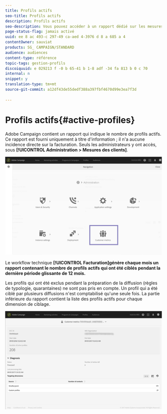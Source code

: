 ```yaml
---
title: Profils actifs
seo-title: Profils actifs
description: Profils actifs
seo-description: Vous pouvez accéder à un rapport dédié sur les mesures des clients et visualiser les profils actifs dans la base de données de Campaign.
page-status-flag: jamais activé
uuid: ee 8 ac 493-c 297-49 ca-aed 4-3976 d 8 a 685 a 4
contentOwner: sauviat
products: SG_ CAMPAIGN/STANDARD
audience: audiences
content-type: référence
topic-tags: gestion-profils
discoiquuid: e 029213 f -0 b 65-41 b 1-8 adf -34 fa 813 b 0 c 70
internal: n
snippet: y
translation-type: tm+mt
source-git-commit: a12df43de55dedf388a397fbf4670d99e3ea7f3d

---
```



# Profils actifs{#active-profiles}

Adobe Campaign contient un rapport qui indique le nombre de profils actifs. Ce rapport est fourni uniquement à titre d'information ; il n'a aucune incidence directe sur la facturation. Seuls les administrateurs y ont accès, sous **[!UICONTROL Administration &gt; Mesures des clients]**.

![](assets/audience_active_profiles1.png)

Le workflow technique **[!UICONTROL Facturation]génère chaque mois un rapport contenant le nombre de profils actifs qui ont été ciblés pendant la dernière période glissante de 12 mois.**

Les profils qui ont été exclus pendant la préparation de la diffusion (règles de typologie, quarantaines) ne sont pas pris en compte. Un profil qui a été ciblé par plusieurs diffusions n'est comptabilisé qu'une seule fois. La partie inférieure du rapport contient la liste des profils actifs pour chaque dimension de ciblage.

![](assets/audience_active_profiles2.png)

